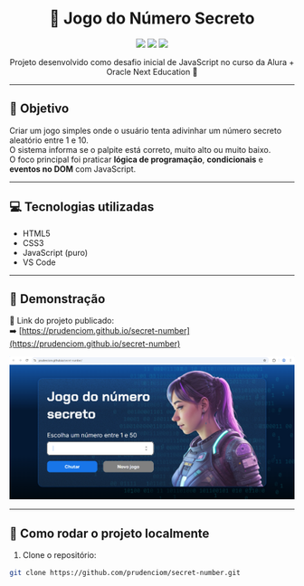 <h1 align="center">🎯 Jogo do Número Secreto</h1>

<p align="center">
  <img src="https://img.shields.io/badge/status-concluído-brightgreen?style=flat-square" />
  <img src="https://img.shields.io/badge/feito%20com-html%20%7C%20css%20%7C%20javascript-yellow?style=flat-square" />
  <img src="https://img.shields.io/badge/Desafio%20Alura-Oracle%20ONE-blue?style=flat-square" />
</p>

<p align="center">
  Projeto desenvolvido como desafio inicial de JavaScript no curso da Alura + Oracle Next Education 🚀
</p>

---

## 🧠 Objetivo

Criar um jogo simples onde o usuário tenta adivinhar um número secreto aleatório entre 1 e 10.  
O sistema informa se o palpite está correto, muito alto ou muito baixo.  
O foco principal foi praticar **lógica de programação**, **condicionais** e **eventos no DOM** com JavaScript.

---

## 💻 Tecnologias utilizadas

- HTML5
- CSS3
- JavaScript (puro)
- VS Code

---

## 📸 Demonstração

🔗 Link do projeto publicado:  
➡️ [https://prudenciom.github.io/secret-number](https://prudenciom.github.io/secret-number)

<img src="https://raw.githubusercontent.com/prudenciom/secret-number/refs/heads/main/img/print_numero_secreto.png" width="700"/>

---

## 🚀 Como rodar o projeto localmente

1. Clone o repositório:
```bash
git clone https://github.com/prudenciom/secret-number.git
